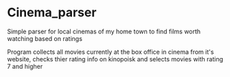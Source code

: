 # Cinema_parser
Simple parser for local cinemas of my home town to find films worth watching based on ratings

Program collects all movies currently at the box office in cinema from it's website, checks thier rating info on kinopoisk and selects movies with rating 7 and higher
